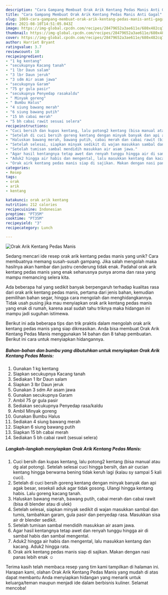 ```yaml
---
description: "Cara Gampang Membuat Orak Arik Kentang Pedas Manis Anti Gagal"
title: "Cara Gampang Membuat Orak Arik Kentang Pedas Manis Anti Gagal"
slug: 1069-cara-gampang-membuat-orak-arik-kentang-pedas-manis-anti-gagal
date: 2021-08-10T14:51:05.043Z
image: https://img-global.cpcdn.com/recipes/28479652a3ae611e/680x482cq70/orak-arik-kentang-pedas-manis-foto-resep-utama.jpg
thumbnail: https://img-global.cpcdn.com/recipes/28479652a3ae611e/680x482cq70/orak-arik-kentang-pedas-manis-foto-resep-utama.jpg
cover: https://img-global.cpcdn.com/recipes/28479652a3ae611e/680x482cq70/orak-arik-kentang-pedas-manis-foto-resep-utama.jpg
author: Harriet Bryant
ratingvalue: 3.7
reviewcount: 10
recipeingredient:
- "1 kg kentang"
- "secukupnya Kacang tanah"
- "1 lbr Daun salam"
- "3 lbr Daun jeruk"
- "3 sdm Air asam jawa"
- "secukupnya Garam"
- "75 gr gula pasir"
- "secukupnya Penyedap rasakaldu"
- " Minyak goreng"
- " Bumbu Halus"
- "4 siung bawang merah"
- "6 siung bawang putih"
- "15 bh cabai merah"
- "5 bh cabai rawit sesuai selera"
recipeinstructions:
- "Cuci bersih dan kupas kentang, lalu potong2 kentang (bisa manual atau dg alat potong). Setelah selesai cuci hingga bersih, dan air cucian kentang hingga berwarna bening tidak keruh lagi (kalau sy sampai 5 kali cuci)."
- "Setelah di cuci bersih goreng kentang dengan minyak banyak dan api agak besar, sesekali aduk agar tidak gosong. Ulangi hingga kentang habis. Lalu goreng kacang tanah."
- "Haluskan bawang merah, bawang putih, cabai merah dan cabai rawit (bisa di blender atau di ulek)"
- "Setelah selesai, siapkan minyak sedikit di wajan masukkan sambal dan tumis, tambahkan garam, gula pasir dan penyedap rasa. Masukkan sisa air dr blender sedikit."
- "Setelah tumisan sambal mendidih masukkan air asam jawa."
- "Agar hasil kentangnya tetap awet dan renyah tunggu hingga air di sambal habis dan sambal mengental."
- "Aduk2 hingga air habis dan mengental, lalu masukkan kentang dan kacang. Aduk2 hingga rata."
- "Orak airk kentang pedas manis siap di sajikan. Makan dengan nasi panas lebih enak ☺️"
categories:
- Resep
tags:
- orak
- arik
- kentang

katakunci: orak arik kentang 
nutrition: 212 calories
recipecuisine: Indonesian
preptime: "PT35M"
cooktime: "PT35M"
recipeyield: "3"
recipecategory: Lunch

---
```



![Orak Arik Kentang Pedas Manis](https://img-global.cpcdn.com/recipes/28479652a3ae611e/680x482cq70/orak-arik-kentang-pedas-manis-foto-resep-utama.jpg)

Sedang mencari ide resep orak arik kentang pedas manis yang unik? Cara membuatnya memang susah-susah gampang. Jika salah mengolah maka hasilnya akan hambar dan justru cenderung tidak enak. Padahal orak arik kentang pedas manis yang enak seharusnya punya aroma dan rasa yang mampu memancing selera kita.

Ada beberapa hal yang sedikit banyak berpengaruh terhadap kualitas rasa dari orak arik kentang pedas manis, pertama dari jenis bahan, kemudian pemilihan bahan segar, hingga cara mengolah dan menghidangkannya. Tidak usah pusing jika mau menyiapkan orak arik kentang pedas manis yang enak di rumah, karena asal sudah tahu triknya maka hidangan ini mampu jadi suguhan istimewa.




Berikut ini ada beberapa tips dan trik praktis dalam mengolah orak arik kentang pedas manis yang siap dikreasikan. Anda bisa membuat Orak Arik Kentang Pedas Manis menggunakan 14 bahan dan 8 tahap pembuatan. Berikut ini cara untuk menyiapkan hidangannya.

<!--inarticleads1-->

##### Bahan-bahan dan bumbu yang dibutuhkan untuk menyiapkan Orak Arik Kentang Pedas Manis:

1. Gunakan 1 kg kentang
1. Siapkan secukupnya Kacang tanah
1. Sediakan 1 lbr Daun salam
1. Siapkan 3 lbr Daun jeruk
1. Gunakan 3 sdm Air asam jawa
1. Gunakan secukupnya Garam
1. Ambil 75 gr gula pasir
1. Sediakan secukupnya Penyedap rasa/kaldu
1. Ambil  Minyak goreng
1. Gunakan  Bumbu Halus
1. Sediakan 4 siung bawang merah
1. Siapkan 6 siung bawang putih
1. Siapkan 15 bh cabai merah
1. Sediakan 5 bh cabai rawit (sesuai selera)




<!--inarticleads2-->

##### Langkah-langkah menyiapkan Orak Arik Kentang Pedas Manis:

1. Cuci bersih dan kupas kentang, lalu potong2 kentang (bisa manual atau dg alat potong). Setelah selesai cuci hingga bersih, dan air cucian kentang hingga berwarna bening tidak keruh lagi (kalau sy sampai 5 kali cuci).
1. Setelah di cuci bersih goreng kentang dengan minyak banyak dan api agak besar, sesekali aduk agar tidak gosong. Ulangi hingga kentang habis. Lalu goreng kacang tanah.
1. Haluskan bawang merah, bawang putih, cabai merah dan cabai rawit (bisa di blender atau di ulek)
1. Setelah selesai, siapkan minyak sedikit di wajan masukkan sambal dan tumis, tambahkan garam, gula pasir dan penyedap rasa. Masukkan sisa air dr blender sedikit.
1. Setelah tumisan sambal mendidih masukkan air asam jawa.
1. Agar hasil kentangnya tetap awet dan renyah tunggu hingga air di sambal habis dan sambal mengental.
1. Aduk2 hingga air habis dan mengental, lalu masukkan kentang dan kacang. Aduk2 hingga rata.
1. Orak airk kentang pedas manis siap di sajikan. Makan dengan nasi panas lebih enak ☺️




Terima kasih telah membaca resep yang tim kami tampilkan di halaman ini. Harapan kami, olahan Orak Arik Kentang Pedas Manis yang mudah di atas dapat membantu Anda menyiapkan hidangan yang menarik untuk keluarga/teman maupun menjadi ide dalam berbisnis kuliner. Selamat mencoba!
